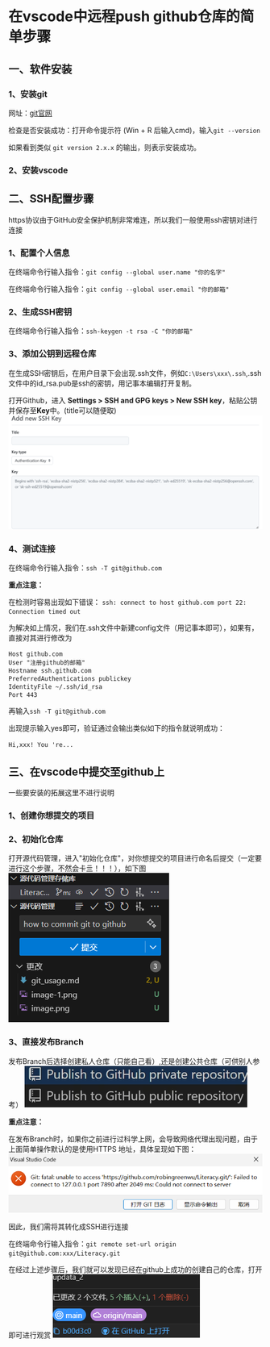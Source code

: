 # 在vscode中远程push github仓库的简单步骤

## 一、软件安装

### 1、安装git

网址：[git官网](https://git-scm.com/)

检查是否安装成功：打开命令提示符 (Win + R 后输入cmd)，输入`git --version`

如果看到类似 `git version 2.x.x` 的输出，则表示安装成功。

### 2、安装vscode

## 二、SSH配置步骤

https协议由于GitHub安全保护机制非常难连，所以我们一般使用ssh密钥对进行连接

### 1、配置个人信息

在终端命令行输入指令：`git config --global user.name "你的名字"`

在终端命令行输入指令：`git config --global user.email "你的邮箱"`

### 2、生成SSH密钥

在终端命令行输入指令：`ssh-keygen -t rsa -C "你的邮箱"`

### 3、添加公钥到远程仓库

在生成SSH密钥后，在用户目录下会出现.ssh文件，例如`C:\Users\xxx\.ssh`,.ssh文件中的id_rsa.pub是ssh的密钥，用记事本编辑打开复制。

打开Github，进⼊ **Settings > SSH and GPG keys > New SSH key**，粘贴公钥并保存至**Key**中。(title可以随便取)
![alt text](./image_git_usage/image.png)

### 4、测试连接

在终端命令行输入指令：`ssh -T git@github.com`

**重点注意：**

在检测时容易出现如下错误：
`ssh: connect to host github.com port 22: Connection timed out`

为解决如上情况，我们在.ssh文件中新建config文件（用记事本即可），如果有，直接对其进行修改为

    Host github.com 
    User "注册github的邮箱"
    Hostname ssh.github.com 
    PreferredAuthentications publickey 
    IdentityFile ~/.ssh/id_rsa 
    Port 443

再输入`ssh -T git@github.com`

出现提示输入yes即可，验证通过会输出类似如下的指令就说明成功：

`Hi,xxx! You 're...`

## 三、在vscode中提交至github上

一些要安装的拓展这里不进行说明

### 1、创建你想提交的项目

### 2、初始化仓库

打开源代码管理，进入"初始化仓库"，对你想提交的项目进行命名后提交（一定要进行这个步骤，不然会卡亖！！！），如下图
![alt text](./image_git_usage/image-2.png)

### 3、直接发布Branch

发布Branch后选择创建私人仓库（只能自己看）,还是创建公共仓库（可供别人参考）
![alt text](./image_git_usage/image-3.png)

**重点注意：**

在发布Branch时，如果你之前进行过科学上网，会导致网络代理出现问题，由于上面简单操作默认的是使用HTTPS 地址，具体呈现如下图：
![alt text](./image_git_usage/image-4.png)

因此，我们需将其转化成SSH进行连接

在终端命令行输入指令：`git remote set-url origin git@github.com:xxx/Literacy.git`

在经过上述步骤后，我们就可以发现已经在github上成功的创建自己的仓库，打开即可进行观赏
![alt text](./image_git_usage/image-5.png)